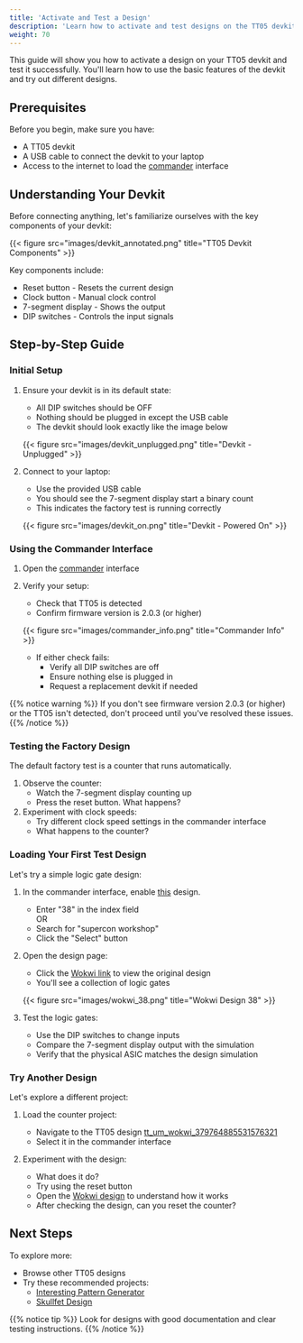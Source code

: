 ```yaml
---
title: 'Activate and Test a Design'
description: 'Learn how to activate and test designs on the TT05 devkit'
weight: 70
---
```


This guide will show you how to activate a design on your TT05 devkit and test it successfully. You'll learn how to use the basic features of the devkit and try out different designs.

## Prerequisites

Before you begin, make sure you have:

* A TT05 devkit
* A USB cable to connect the devkit to your laptop
* Access to the internet to load the [commander](https://commander.tinytapeout.com/) interface

## Understanding Your Devkit

Before connecting anything, let's familiarize ourselves with the key components of your devkit:

{{< figure src="images/devkit_annotated.png" title="TT05 Devkit Components" >}}

Key components include:
* Reset button - Resets the current design
* Clock button - Manual clock control
* 7-segment display - Shows the output
* DIP switches - Controls the input signals

## Step-by-Step Guide

### Initial Setup

1. Ensure your devkit is in its default state:
   * All DIP switches should be OFF
   * Nothing should be plugged in except the USB cable
   * The devkit should look exactly like the image below

   {{< figure src="images/devkit_unplugged.png" title="Devkit - Unplugged" >}}

2. Connect to your laptop:
   * Use the provided USB cable
   * You should see the 7-segment display start a binary count
   * This indicates the factory test is running correctly

   {{< figure src="images/devkit_on.png" title="Devkit - Powered On" >}}


   

### Using the Commander Interface

1. Open the [commander](https://commander.tinytapeout.com/) interface
2. Verify your setup:
   * Check that TT05 is detected
   * Confirm firmware version is 2.0.3 (or higher)

   {{< figure src="images/commander_info.png" title="Commander Info" >}}

   * If either check fails:
     * Verify all DIP switches are off
     * Ensure nothing else is plugged in
     * Request a replacement devkit if needed

{{% notice warning %}}
If you don't see firmware version 2.0.3 (or higher) or the TT05 isn't detected, don't proceed until you've resolved these issues.
{{% /notice %}}

### Testing the Factory Design

The default factory test is a counter that runs automatically.

1. Observe the counter:
   * Watch the 7-segment display counting up
   * Press the reset button. What happens?
2. Experiment with clock speeds:
   * Try different clock speed settings in the commander interface
   * What happens to the counter?

### Loading Your First Test Design

Let's try a simple logic gate design:

1. In the commander interface, enable [this](https://tinytapeout.com/runs/tt05/tt_um_wokwi_380409488188706817) design.
   * Enter "38" in the index field \
   OR
   * Search for "supercon workshop"
   * Click the "Select" button

2. Open the design page:
   * Click the [Wokwi link](https://wokwi.com/projects/380409488188706817) to view the original design
   * You'll see a collection of logic gates

   {{< figure src="images/wokwi_38.png" title="Wokwi Design 38" >}}

3. Test the logic gates:
   * Use the DIP switches to change inputs
   * Compare the 7-segment display output with the simulation
   * Verify that the physical ASIC matches the design simulation

### Try Another Design

Let's explore a different project:

1. Load the counter project:
   * Navigate to the TT05 design [tt_um_wokwi_379764885531576321](https://tinytapeout.com/runs/tt05/tt_um_wokwi_379764885531576321)
   * Select it in the commander interface

2. Experiment with the design:
   * What does it do?
   * Try using the reset button
   * Open the [Wokwi design](https://wokwi.com/projects/379764885531576321) to understand how it works
   * After checking the design, can you reset the counter?

## Next Steps

To explore more:

* Browse other TT05 designs
* Try these recommended projects:
  * [Interesting Pattern Generator](https://tinytapeout.com/runs/tt05/tt_um_wokwi_380412382001715201)
  * [Skullfet Design](https://tinytapeout.com/runs/tt05/tt_um_urish_skullfet)

{{% notice tip %}}
Look for designs with good documentation and clear testing instructions.
{{% /notice %}}
